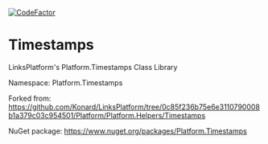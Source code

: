 [![CodeFactor](https://www.codefactor.io/repository/github/linksplatform/timestamps/badge)](https://www.codefactor.io/repository/github/linksplatform/timestamps)

# Timestamps

LinksPlatform's Platform.Timestamps Class Library

Namespace: Platform.Timestamps

Forked from: https://github.com/Konard/LinksPlatform/tree/0c85f236b75e6e3110790008b1a379c03c954501/Platform/Platform.Helpers/Timestamps

NuGet package: https://www.nuget.org/packages/Platform.Timestamps
